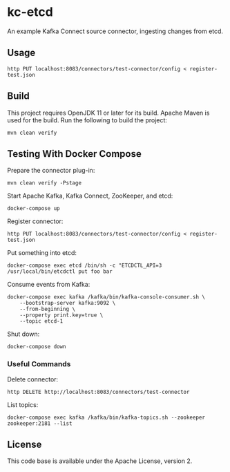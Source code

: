 # kc-etcd

An example Kafka Connect source connector, ingesting changes from etcd.

## Usage

```shell
http PUT localhost:8083/connectors/test-connector/config < register-test.json
```

## Build

This project requires OpenJDK 11 or later for its build.
Apache Maven is used for the build.
Run the following to build the project:

```shell
mvn clean verify
```

## Testing With Docker Compose

Prepare the connector plug-in:

```shell
mvn clean verify -Pstage
```

Start Apache Kafka, Kafka Connect, ZooKeeper, and etcd:

```shell
docker-compose up
```

Register connector:

```shell
http PUT localhost:8083/connectors/test-connector/config < register-test.json
```

Put something into etcd:

```shell
docker-compose exec etcd /bin/sh -c "ETCDCTL_API=3 /usr/local/bin/etcdctl put foo bar
```

Consume events from Kafka:

```shell
docker-compose exec kafka /kafka/bin/kafka-console-consumer.sh \
    --bootstrap-server kafka:9092 \
    --from-beginning \
    --property print.key=true \
    --topic etcd-1
```

Shut down:

```shell
docker-compose down
```

### Useful Commands

Delete connector:

```shell
http DELETE http://localhost:8083/connectors/test-connector
```

List topics:

```shell
docker-compose exec kafka /kafka/bin/kafka-topics.sh --zookeeper zookeeper:2181 --list
```

## License

This code base is available under the Apache License, version 2.
